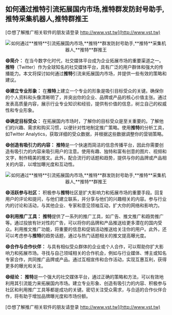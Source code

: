 ## **如何通过**推特**引流拓展国内市场,**推特**群发防封号助手,**推特**采集机器人,**推特**群推王**

[😍想了解推广相关软件的朋友请登录 http://www.vst.tw](http://www.vst.tw)

 <center><img src="https://vst.tw/MP4/tuiguang/png/7.png" alt="如何通过**推特**引流拓展国内市场,**推特**群发防封号助手,**推特**采集机器人,**推特**群推王"></center>

**😄简介：**
在当今数字化时代，社交媒体平台成为企业拓展市场的重要渠道之一。**推特**（Twitter）作为全球知名的社交媒体平台，具有广泛的用户群体和强大的传播能力。本文将探讨如何通过**推特**引流来拓展国内市场，并提供一些有效的策略和建议。

**😄建立专业形象：**
在**推特**上建立一个专业的形象是吸引目标受众的关键。确保你的个人资料和头像清晰明了，并突出你的企业、品牌或产品的核心价值主张。通过发表高质量内容，展示行业专业知识和经验，提供有价值的信息，树立自己的权威性和专业形象。

**😄确定目标受众：**
在拓展国内市场时，了解你的目标受众是至关重要的。了解他们的兴趣、需求和购买习惯，以便针对性地制定推广策略。使用**推特**的分析工具，如Twitter Analytics，获取详细的受众数据，并根据这些数据调整你的营销策略。

**😄创造有吸引力的内容：**
**推特**是一个快速而简洁的信息传播平台，因此你需要创造有吸引力的内容来吸引用户的注意。使用有趣、独特和富有创意的图片、视频和文字，制作精美的推文。此外，配合流行的话题和趋势，提供与你的品牌或产品相关的内容，以增加曝光度和互动性。

 <center><img src="https://vst.tw/MP4/tuiguang/png/8.png" alt="如何通过**推特**引流拓展国内市场,**推特**群发防封号助手,**推特**采集机器人,**推特**群推王"></center>

**😄活跃参与社区：**
积极参与**推特**社区是扩大影响力和拓展市场的重要手段。回复用户的评论和提问，与他们建立联系，并分享与他们的兴趣相关的内容。参与行业内的讨论和活动，与其他企业、专家和意见领袖互动，扩大你的网络和影响力。

**😄利用推广工具：**
**推特**提供了一系列的推广工具，如广告、推文推广和趋势推广等。通过投放有针对性的广告，可以将你的品牌和产品推送给更多潜在的国内受众。利用推文推广功能，将重要的信息和促销活动推送给关注你的用户。此外，还可以考虑参与**推特**的趋势话题，通过与热门话题相关的推文提高曝光度。

**😄合作与合作伙伴：**
与具有相似受众群体的企业或个人合作，可以帮助你扩大影响力和拓展市场。寻找与自己领域相关的合作机会，例如与行业媒体、博主或知名专家合作，共同推广品牌或产品。通过互相宣传和合作活动，实现互惠互利，获得更多的曝光和关注。

**😄结论：**
**推特**是一个强大的社交媒体平台，通过正确的策略和方法，可以有效地利用其引流能力来拓展国内市场。建立专业形象、创造有吸引力的内容、积极参与社区和利用推广工具等都是成功的关键。密切关注受众需求，与合适的合作伙伴合作，将有助于增加品牌曝光度和市场份额。

[😍想了解推广相关软件的朋友请登录 http://www.vst.tw](http://www.vst.tw)



